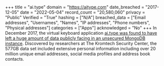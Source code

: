 +++
title = "ai.type"
domain = "https://aitype.com"
date_breached = "2017-12-05"
date = "2022-05-04"
record_count = "20,580,060"
privacy = "Public"
Verified = "True"
hashing = ["N/A"]
breached_data = ["Email addresses", "Usernames", "Names", "IP addresses", "Phone numbers", "Physical addresses"]
categories = ["Apps"]
acknowledged = "No"
+++
In December 2017, the virtual keyboard application <a href="https://mackeepersecurity.com/post/virtual-keyboard-developer-leaked-31-million-of-client-records" target="_blank" rel="noopener">ai.type was found to have left a huge amount of data publicly facing in an unsecured MongoDB instance</a>. Discovered by researchers at The Kromtech Security Center, the 577GB data set included extensive personal information including over 20 million unique email addresses, social media profiles and address book contacts.
